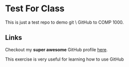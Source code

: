 # Test For Class
This is just a test repo to demo git \ GitHub to COMP 1000.

## Links
Checkout my **super awesome** GitHub profile [here](https://github.com/aaron-plahn).

This exercise is very useful for learning how to use GitHub
